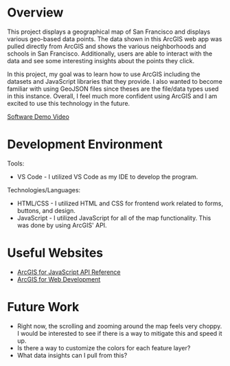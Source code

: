 # Overview

This project displays a geographical map of San Francisco and displays various geo-based data points. The data shown in this ArcGIS web app was pulled directly from ArcGIS and shows the various neighborhoods and schools in San Francisco. Additionally, users are able to interact with the data and see some interesting insights about the points they click.

In this project, my goal was to learn how to use ArcGIS including the datasets and JavaScript libraries that they provide. I also wanted to become familiar with using GeoJSON files since theses are the file/data types used in this instance. Overall, I feel much more confident using ArcGIS and I am excited to use this technology in the future. 

[Software Demo Video](https://youtu.be/bQhF63_Fs_Q)

# Development Environment

Tools:

* VS Code - I utilized VS Code as my IDE to develop the program.

Technologies/Languages:

* HTML/CSS - I utilized HTML and CSS for frontend work related to forms, buttons, and design.
* JavaScript - I utilized JavaScript for all of the map functionality. This was done by using ArcGIS' API. 

# Useful Websites

* [ArcGIS for JavaScript API Reference](https://developers.arcgis.com/javascript/latest/display-a-map/)
* [ArcGIS for Web Development](https://www.youtube.com/watch?v=z9kIZjUjsZ4&t=1807s)

# Future Work

* Right now, the scrolling and zooming around the map feels very choppy. I would be interested to see if there is a way to mitigate this and speed it up.
* Is there a way to customize the colors for each feature layer?
* What data insights can I pull from this?